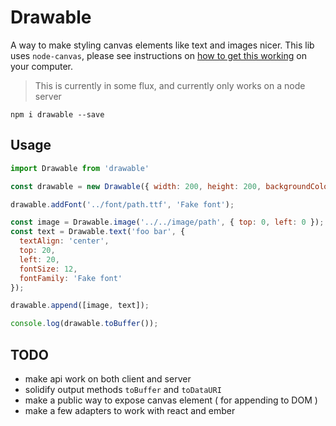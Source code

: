 # Drawable

A way to make styling canvas elements like text and images nicer. This lib uses `node-canvas`, please see instructions on [how to get this working](https://github.com/Automattic/node-canvas#installation) on your computer.

> This is currently in some flux, and currently only works on a node server

```
npm i drawable --save
```

## Usage

```javascript
import Drawable from 'drawable'

const drawable = new Drawable({ width: 200, height: 200, backgroundColor: 'white' });

drawable.addFont('../font/path.ttf', 'Fake font');

const image = Drawable.image('../../image/path', { top: 0, left: 0 });
const text = Drawable.text('foo bar', {
  textAlign: 'center',
  top: 20,
  left: 20,
  fontSize: 12,
  fontFamily: 'Fake font'
});

drawable.append([image, text]);

console.log(drawable.toBuffer());
```

## TODO

- make api work on both client and server
- solidify output methods `toBuffer` and `toDataURI`
- make a public way to expose canvas element ( for appending to DOM )
- make a few adapters to work with react and ember
